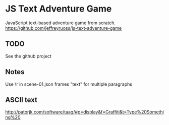 # JS Text Adventure Game
JavaScript text-based adventure game from scratch.
https://github.com/jeffreyruoss/js-text-adventure-game

## TODO
See the github project

## Notes
Use \r in scene-01.json frames "text" for multiple paragraphs

## ASCII text
http://patorjk.com/software/taag/#p=display&f=Graffiti&t=Type%20Something%20